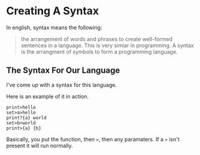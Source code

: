 # Creating A Syntax

In english, syntax means the following:
> the arrangement of words and phrases to create well-formed sentences in a language.
This is very simiar in programming. A syntax is the arrangment of symbols to form a programming language.

## The Syntax For Our Language

I've come up with a syntax for this language.

Here is an example of it in action.
```
print>hello
set>a>hello
print?{a} world
set>b>world
print>{a} {b}
```

Basically, you put the function, then `>`, then any paramaters.
If a `>` isn't present it will run normally.
